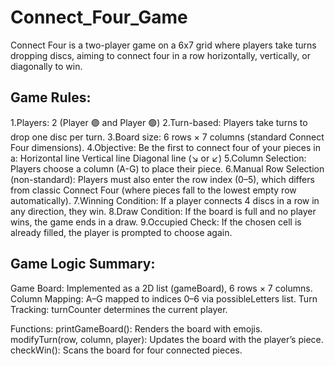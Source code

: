 # Connect_Four_Game

Connect Four is a two-player game on a 6x7 grid where players take turns dropping discs, aiming to connect four in a row 
horizontally, vertically, or diagonally to win.

## Game Rules:
1.Players: 2 (Player 🟣 and Player 🟢)
2.Turn-based: Players take turns to drop one disc per turn.
3.Board size: 6 rows × 7 columns (standard Connect Four dimensions).
4.Objective: Be the first to connect four of your pieces in a:
    Horizontal line
    Vertical line
    Diagonal line (↘ or ↙)
5.Column Selection: Players choose a column (A-G) to place their piece.
6.Manual Row Selection (non-standard): Players must also enter the row index (0–5), which differs from classic Connect Four (where pieces fall to the lowest empty row automatically).
7.Winning Condition: If a player connects 4 discs in a row in any direction, they win.
8.Draw Condition: If the board is full and no player wins, the game ends in a draw.
9.Occupied Check: If the chosen cell is already filled, the player is prompted to choose again.

## Game Logic Summary:
  Game Board: Implemented as a 2D list (gameBoard), 6 rows × 7 columns.
  Column Mapping: A–G mapped to indices 0–6 via possibleLetters list.
  Turn Tracking: turnCounter determines the current player.

Functions:
  printGameBoard(): Renders the board with emojis.
  modifyTurn(row, column, player): Updates the board with the player’s piece.
  checkWin(): Scans the board for four connected pieces.
